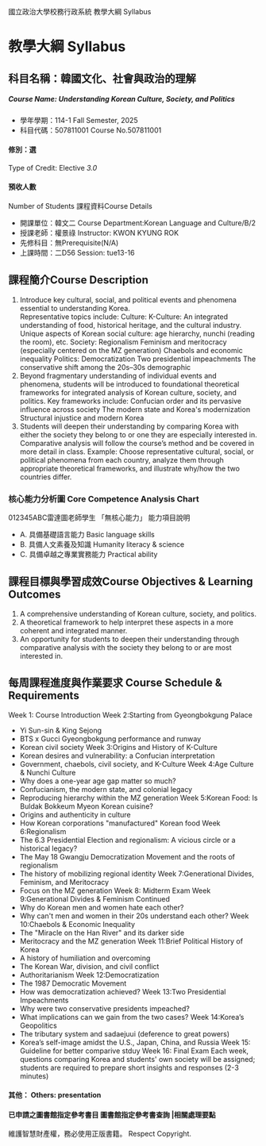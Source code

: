 國立政治大學校務行政系統 教學大綱 Syllabus
# 教學大綱 Syllabus
##  科目名稱：韓國文化、社會與政治的理解
#####  Course Name: Understanding Korean Culture, Society, and Politics
  * 學年學期：114-1 Fall Semester, 2025 
  * 科目代碼：507811001 Course No.507811001
#### 修別：選
Type of Credit: Elective 
_3.0_
#### 預收人數
Number of Students
課程資料Course Details
  * 開課單位：韓文二 Course Department:Korean Language and Culture/B/2 
  * 授課老師：權景祿 Instructor: KWON KYUNG ROK 
  * 先修科目：無Prerequisite(N/A)
  * 上課時間：二D56 Session: tue13-16
##  課程簡介Course Description
1. Introduce key cultural, social, and political events and phenomena essential to understanding Korea.  
Representative topics include:
Culture:
K-Culture: An integrated understanding of food, historical heritage, and the cultural industry.
Unique aspects of Korean social culture: age hierarchy, nunchi (reading the room), etc.
Society:
Regionalism
Feminism and meritocracy (especially centered on the MZ generation)
Chaebols and economic inequality
Politics:
Democratization
Two presidential impeachments
The conservative shift among the 20s–30s demographic
2. Beyond fragmentary understanding of individual events and phenomena, students will be introduced to foundational theoretical frameworks for integrated analysis of Korean culture, society, and politics. Key frameworks include:
Confucian order and its pervasive influence across society
The modern state and Korea's modernization
Structural injustice and modern Korea
3. Students will deepen their understanding by comparing Korea with either the society they belong to or one they are especially interested in. Comparative analysis will follow the course’s method and be covered in more detail in class.
Example: Choose representative cultural, social, or political phenomena from each country, analyze them through appropriate theoretical frameworks, and illustrate why/how the two countries differ.
###  核心能力分析圖 Core Competence Analysis Chart
012345ABC雷達圖老師學生
「無核心能力」 
能力項目說明
  * A. 具備基礎語言能力 Basic language skills
  * B. 具備人文素養及知識 Humanity literacy & science
  * C. 具備卓越之專業實務能力 Practical ability
##  課程目標與學習成效Course Objectives & Learning Outcomes 
1. A comprehensive understanding of Korean culture, society, and politics.
2. A theoretical framework to help interpret these aspects in a more coherent and integrated manner.
3. An opportunity for students to deepen their understanding through comparative analysis with the society they belong to or are most interested in.
##  每周課程進度與作業要求 Course Schedule & Requirements
Week 1: Course Introduction
Week 2:Starting from Gyeongbokgung Palace
  * Yi Sun-sin & King Sejong
  * BTS x Gucci Gyeongbokgung performance and runway
  * Korean civil society
Week 3:Origins and History of K-Culture
  * Korean desires and vulnerability: a Confucian interpretation
  * Government, chaebols, civil society, and K-Culture
Week 4:Age Culture & Nunchi Culture
  * Why does a one-year age gap matter so much?
  * Confucianism, the modern state, and colonial legacy
  * Reproducing hierarchy within the MZ generation
Week 5:Korean Food: Is Buldak Bokkeum Myeon Korean cuisine?
  * Origins and authenticity in culture
  * How Korean corporations "manufactured" Korean food
Week 6:Regionalism
  * The 6.3 Presidential Election and regionalism: A vicious circle or a historical legacy?
  * The May 18 Gwangju Democratization Movement and the roots of regionalism
  * The history of mobilizing regional identity
Week 7:Generational Divides, Feminism, and Meritocracy
  * Focus on the MZ generation
Week 8: Midterm Exam
Week 9:Generational Divides & Feminism Continued
  * Why do Korean men and women hate each other?
  * Why can't men and women in their 20s understand each other?
Week 10:Chaebols & Economic Inequality
  * The "Miracle on the Han River" and its darker side
  * Meritocracy and the MZ generation
Week 11:Brief Political History of Korea
  * A history of humiliation and overcoming
  * The Korean War, division, and civil conflict
  * Authoritarianism
Week 12:Democratization
  * The 1987 Democratic Movement
  * How was democratization achieved?
Week 13:Two Presidential Impeachments
  * Why were two conservative presidents impeached?
  * What implications can we gain from the two cases?
Week 14:Korea’s Geopolitics
  * The tributary system and sadaejuui (deference to great powers)
  * Korea’s self-image amidst the U.S., Japan, China, and Russia
Week 15: Guideline for better comparive stduy
Week 16: Final Exam
Each week, questions comparing Korea and students' own society will be assigned; students are required to prepare short insights and responses (2-3 minutes)
####  其他： Others: presentation 
####  已申請之圖書館指定參考書目  圖書館指定參考書查詢 |相關處理要點
維護智慧財產權，務必使用正版書籍。 Respect Copyright.